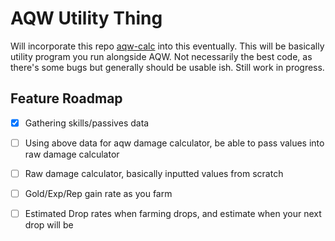 # AQW Utility Thing
Will incorporate this repo [aqw-calc](https://github.com/Shell1010/aqw-calc) into this eventually. This will be basically utility program you run alongside AQW. Not necessarily the best code, as there's some bugs but generally should be usable ish. Still work in progress.

## Feature Roadmap
- [x] Gathering skills/passives data
- [ ] Using above data for aqw damage calculator, be able to pass values into raw damage calculator
- [ ] Raw damage calculator, basically inputted values from scratch
- [ ] Gold/Exp/Rep gain rate as you farm
- [ ] Estimated Drop rates when farming drops, and estimate when your next drop will be

